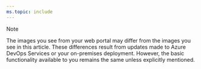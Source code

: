```yaml
---
ms.topic: include
---
```


> [!NOTE]  
> The images you see from your web portal may differ from the images you see in this article. These differences result from updates made to Azure DevOps Services or your on-premises deployment. However, the basic functionality available to you remains the same unless explicitly mentioned.
